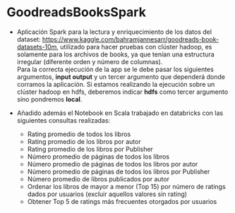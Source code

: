 # GoodreadsBooksSpark


- Aplicación Spark para la lectura y enriquecimiento de los datos del dataset: https://www.kaggle.com/bahramjannesarr/goodreads-book-datasets-10m, utilizado para hacer pruebas con clúster hadoop, es solamente para los archivos de books, ya que tenían una estructura irregular (diferente orden y número de columnas). <br/>
Para la correcta ejecución de la app se le debe pasar los siguientes argumentos, **input output** y un tercer argumento que dependerá donde corramos la aplicación. Si estamos realizando la ejecución sobre un clúster hadoop en hdfs, deberemos indicar **hdfs** como tercer argumento sino pondremos **local**.

- Añadido además el Notebook en Scala trabajado en databricks con las siguientes consultas realizadas:
   - Rating promedio de todos los libros
   - Rating promedio de los libros por autor
   - Rating promedio de los libros por Publisher
   - Número promedio de páginas de todos los libros
   - Número promedio de páginas de todos los libros por autor
   - Número promedio de páginas de todos los libros por Publisher
   - Número promedio de libros publicados por autor
   - Ordenar los libros de mayor a menor (Top 15) por número de ratings dados por usuarios (excluir aquellos valores sin rating)
   - Obtener Top 5 de ratings más frecuentes otorgados por usuarios


